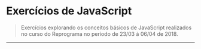 # Exercícios de JavaScript

> Exercícios explorando os conceitos básicos de JavaScript realizados no curso do Reprograma no período de 23/03 à 06/04 de 2018.
---


